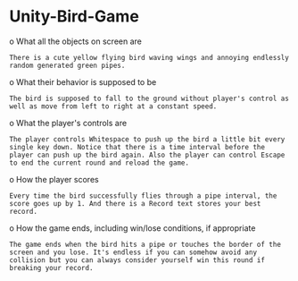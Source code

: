 # Unity-Bird-Game
o What all the objects on screen are 
	
	There is a cute yellow flying bird waving wings and annoying endlessly random generated green pipes. 

o What their behavior is supposed to be 
	
	The bird is supposed to fall to the ground without player's control as well as move from left to right at a constant speed.

o What the player's controls are 
	
	The player controls Whitespace to push up the bird a little bit every single key down. Notice that there is a time interval before the player can push up the bird again. Also the player can control Escape to end the current round and reload the game.

o How the player scores 
	
	Every time the bird successfully flies through a pipe interval, the score goes up by 1. And there is a Record text stores your best record.

o How the game ends, including win/lose conditions, if appropriate 
	
	The game ends when the bird hits a pipe or touches the border of the screen and you lose. It's endless if you can somehow avoid any collision but you can always consider yourself win this round if breaking your record.



